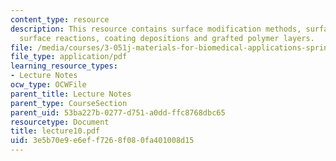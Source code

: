 ```yaml
---
content_type: resource
description: This resource contains surface modification methods, surface etching,
  surface reactions, coating depositions and grafted polymer layers.
file: /media/courses/3-051j-materials-for-biomedical-applications-spring-2006/3e5b70e9e6eff7268f080fa401008d15_lecture10.pdf
file_type: application/pdf
learning_resource_types:
- Lecture Notes
ocw_type: OCWFile
parent_title: Lecture Notes
parent_type: CourseSection
parent_uid: 53ba227b-0277-d751-a0dd-ffc8768dbc65
resourcetype: Document
title: lecture10.pdf
uid: 3e5b70e9-e6ef-f726-8f08-0fa401008d15
---
```

